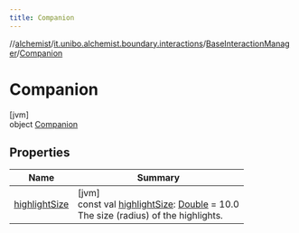 ```yaml
---
title: Companion
---
```

//[alchemist](../../../../index.html)/[it.unibo.alchemist.boundary.interactions](../../index.html)/[BaseInteractionManager](../index.html)/[Companion](index.html)



# Companion



[jvm]\
object [Companion](index.html)



## Properties


| Name | Summary |
|---|---|
| [highlightSize](highlight-size.html) | [jvm]<br>const val [highlightSize](highlight-size.html): [Double](https://kotlinlang.org/api/latest/jvm/stdlib/kotlin/-double/index.html) = 10.0<br>The size (radius) of the highlights. |


